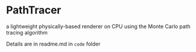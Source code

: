 # PathTracer
a lightweight physically-based renderer on CPU using the Monte Carlo path tracing algorithm

Details are in readme.md in `code` folder

